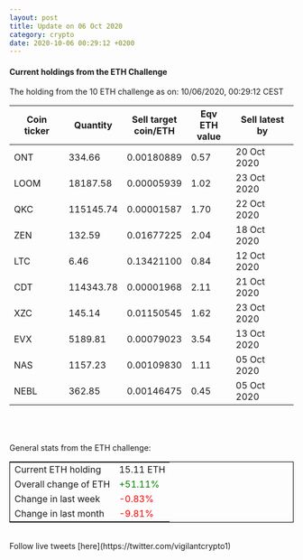 ```yaml
---
layout: post
title: Update on 06 Oct 2020
category: crypto
date: 2020-10-06 00:29:12 +0200
---
```

<!-- Global site tag (gtag.js) - Google Analytics -->
<script async src="https://www.googletagmanager.com/gtag/js?id=UA-103831149-5"></script>
<script>
  window.dataLayer = window.dataLayer || [];
  function gtag(){dataLayer.push(arguments);}
  gtag('js', new Date());

  gtag('config', 'UA-103831149-5');
</script>


#### Current holdings from the ETH Challenge

The holding from the 10 ETH challenge as on: 10/06/2020, 00:29:12 CEST

|Coin ticker|Quantity|Sell target<br>coin/ETH|Eqv ETH<br>value|Sell latest by|
|-----------|--------|-----------|-----------|--------------|
ONT|334.66|  0.00180889|0.57|20 Oct 2020|
LOOM|18187.58|  0.00005939|1.02|23 Oct 2020|
QKC|115145.74|  0.00001587|1.70|22 Oct 2020|
ZEN|132.59|  0.01677225|2.04|18 Oct 2020|
LTC|6.46|  0.13421100|0.84|12 Oct 2020|
CDT|114343.78|  0.00001968|2.11|21 Oct 2020|
XZC|145.14|  0.01150545|1.62|23 Oct 2020|
EVX|5189.81|  0.00079023|3.54|13 Oct 2020|
NAS|1157.23|  0.00109830|1.11|05 Oct 2020|
NEBL|362.85|  0.00146475|0.45|05 Oct 2020|

<br>
<br>
<br>
General stats from the ETH challenge:

<table style="border:1px solid black;margin-left:auto;margin-right:auto;">
	<tbody>
	<tr>
		<td>Current ETH holding</td>
		<td>     15.11 ETH</td>
	</tr>
	<tr>
		<td>Overall change of ETH</td>
		<td><font color="green">+51.11%</font></td>
	</tr>
	<tr>
		<td>Change in last week</td>
		<td><font color="red">-0.83%</font></td>
	</tr>
	<tr>
		<td>Change in last month</td>
		<td><font color="red">-9.81%</font></td>
	</tr>
	</tbody>
</table>

<br>
Follow live tweets [here](https://twitter.com/vigilantcrypto1)
<br>
<br>